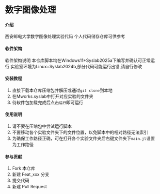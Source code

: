# 数字图像处理

#### 介绍
西安邮电大学数字图像处理实验代码
个人代码储存仓库可供参考

#### 软件架构
软件架构说明
本仓库脚本均在Windows11+Syslab2025a下编写并确认可正常运行
实验室环境为Linux+Syslab2024b,部分代码可能运行出错,请自行修改


#### 安装教程

1.  直接下载本仓库压缩包并解压或通过`git clone`到本地
2.  在Mworks.syslab中打开对应实验的文件夹
3.  待软件包加载完成后点击`运行`即可运行

#### 使用说明

1.  请不要在压缩包中尝试运行脚本
2.  不要移动各个实验文件夹下的文件位置，以免脚本中的相对路径无法索引
3.  为确保工作路径正确，可在打开各个实验文件夹后右键文件夹下`main.jl`设置为工作路径
#### 参与贡献

1.  Fork 本仓库
2.  新建 Feat_xxx 分支
3.  提交代码
4.  新建 Pull Request